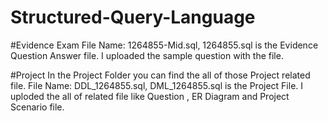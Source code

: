 # Structured-Query-Language


#Evidence Exam
File Name: 1264855-Mid.sql, 1264855.sql is the Evidence Question Answer file.
I uploaded the sample question with the file.

#Project
In the Project Folder you can find the all of those Project related file.
File Name: DDL_1264855.sql, DML_1264855.sql is the Project File.
I uploded the all of related file like Question , ER Diagram and Project Scenario file.
